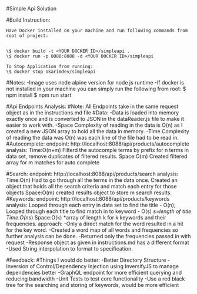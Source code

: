 #Simple Api Solution

#Build Instruction:
    
    Have Docker installed on your machine and run following commands from root of project:


    \$ docker build -t <YOUR DOCKER ID>/simpleapi .
    \$ docker run -p 8088:8088 -d <YOUR DOCKER ID>/simpleapi

    To Stop Application from running:
    \$ docker stop okarimdev/simpleapi

#Notes:
    -Image uses node alpine version for node js runtime
    -If docker is not installed in your machine you can simply run the following from root:
    \$ npm install
    \$ npm run start



#Api Endpoints Analysis:
#Note: All Endpoints take in the same request object as in the instructions.md file
#Data:
-Data is loaded into memory exactly once and is converted to JSON in the dataReader.js file to
make it easier to work with.
-Space Complexity of reading in the data is O(n) as I created a new JSON array to hold all the data in memory.
-Time Complexity of reading the data was O(n) was each line of the file had to be read in.
#Autocomplete:
endpoint: http://localhost:8088/api/products/autocomplete
analysis:
    Time:O(n+m)
    Filterd the autocomple terms by prefix for n terms in data set, remove duplicates of filtered results.
    Space:O(m)
    Created filtered array for m matches for auto complete

#Search:
endpoint: http://localhost:8088/api/products/search 
analysis: 
Time:O(n)
Had to go through all the terms in the data once.
Created an object that holds all the search criteria and match each entry for those objects
Space:O(m)
created results object to store m search results.
#Keywords:
endpoint: http://localhost:8088/api/products/keywords
analysis:
Looped through each entry in data set to find the title - O(n);
Looped through each title to find match in to keyword - O(s) *s=length of  title
Time:O(n*s)
Space:O(k) *array of length k for k keywords and their frequencies.
approach:
-Only a direct match for the word resulted in a hit for the key word.
-Created a word map of all words and frequencies so further analysis can be done.
-Returned only the frequencies passed in with request
-Response object as given in instructions.md has a different format
-Used String interpolation to format to specification.    

#Feedback:
#Things I would do better:
    -Better Directory Structure
    -Inversion of Control/Dependency Injection using InversifyJS to manage dependencies better
    -GraphQL endpoint for more efficient querying and reducing bandwidth
    -Unit Tests to test core functionality
    -Use a red black tree for the searching and storing of keywords, would be more efficient            